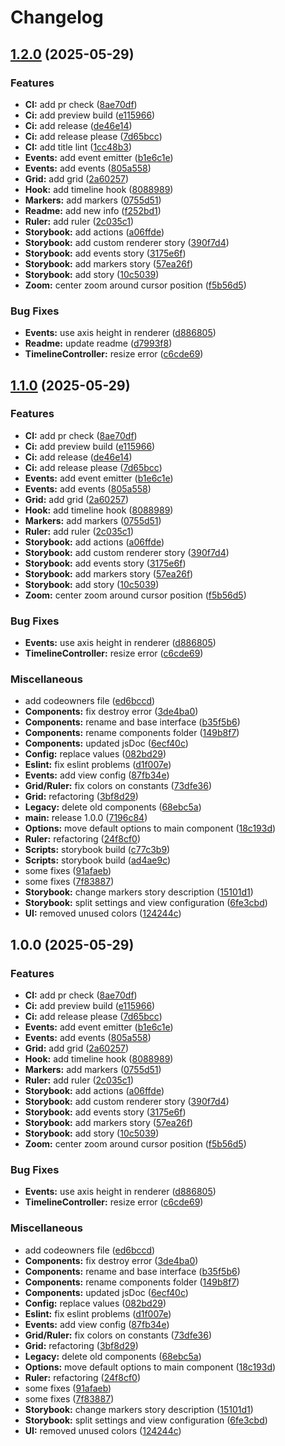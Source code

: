 # Changelog

## [1.2.0](https://github.com/gravity-ui/timeline/compare/v1.1.0...v1.2.0) (2025-05-29)


### Features

* **CI:** add pr check ([8ae70df](https://github.com/gravity-ui/timeline/commit/8ae70dfc5e4b55ad79b6525edc21c4b76d73ee90))
* **Ci:** add preview build ([e115966](https://github.com/gravity-ui/timeline/commit/e1159661bf7300999c1961541bf58e93064066e0))
* **Ci:** add release ([de46e14](https://github.com/gravity-ui/timeline/commit/de46e14d91aee6569ac8e35e7a7c53c1746eba39))
* **Ci:** add release please ([7d65bcc](https://github.com/gravity-ui/timeline/commit/7d65bcc401f0d1c0bfeac9c9c00a5f2a7b7b2c95))
* **CI:** add title lint ([1cc48b3](https://github.com/gravity-ui/timeline/commit/1cc48b3046b1ad966069cac532d529b9f1e503a3))
* **Events:** add event emitter ([b1e6c1e](https://github.com/gravity-ui/timeline/commit/b1e6c1ea1b959f72191b7155b5755c121e745dd7))
* **Events:** add events ([805a558](https://github.com/gravity-ui/timeline/commit/805a558a6802eea8565c7e04fb68099da16412b5))
* **Grid:** add grid ([2a60257](https://github.com/gravity-ui/timeline/commit/2a60257c6ffeef986884539883116619858b1701))
* **Hook:** add timeline hook ([8088989](https://github.com/gravity-ui/timeline/commit/8088989559ca8916cba404496b64eb2a81174397))
* **Markers:** add markers ([0755d51](https://github.com/gravity-ui/timeline/commit/0755d51ee1dbe4dccb88838f4c07787fa44ede3b))
* **Readme:** add new info ([f252bd1](https://github.com/gravity-ui/timeline/commit/f252bd1357569d8d0f9843d2a4303f72624929a5))
* **Ruler:** add ruler ([2c035c1](https://github.com/gravity-ui/timeline/commit/2c035c1513d6238b69285e89181b8fe1c550166b))
* **Storybook:** add actions ([a06ffde](https://github.com/gravity-ui/timeline/commit/a06ffde75cf79cd00df936cc2954b5c9310d2e10))
* **Storybook:** add custom renderer story ([390f7d4](https://github.com/gravity-ui/timeline/commit/390f7d46993c159ab5135b0b561f617e444b76a5))
* **Storybook:** add events story ([3175e6f](https://github.com/gravity-ui/timeline/commit/3175e6f66cae63c748f9dd600860d2dd6c095b58))
* **Storybook:** add markers story ([57ea26f](https://github.com/gravity-ui/timeline/commit/57ea26fbaae27541459543bffd968896440e6ce1))
* **Storybook:** add story ([10c5039](https://github.com/gravity-ui/timeline/commit/10c503990c93312bc03c8443a476f50d8877655d))
* **Zoom:** center zoom around cursor position ([f5b56d5](https://github.com/gravity-ui/timeline/commit/f5b56d5da2fba02d77da312cd1ae14660af4e625))


### Bug Fixes

* **Events:** use axis height in renderer ([d886805](https://github.com/gravity-ui/timeline/commit/d886805e9d78b34e16ac62ed2cd7c73db490648b))
* **Readme:** update readme ([d7993f8](https://github.com/gravity-ui/timeline/commit/d7993f85a3336b4d0c6299ae2afea401685a0fd2))
* **TimelineController:** resize error ([c6cde69](https://github.com/gravity-ui/timeline/commit/c6cde6900c72a41b58dba7a18e5bdd2c8fcc9d8f))

## [1.1.0](https://github.com/gravity-ui/timeline/compare/v1.0.0...v1.1.0) (2025-05-29)


### Features

* **CI:** add pr check ([8ae70df](https://github.com/gravity-ui/timeline/commit/8ae70dfc5e4b55ad79b6525edc21c4b76d73ee90))
* **Ci:** add preview build ([e115966](https://github.com/gravity-ui/timeline/commit/e1159661bf7300999c1961541bf58e93064066e0))
* **Ci:** add release ([de46e14](https://github.com/gravity-ui/timeline/commit/de46e14d91aee6569ac8e35e7a7c53c1746eba39))
* **Ci:** add release please ([7d65bcc](https://github.com/gravity-ui/timeline/commit/7d65bcc401f0d1c0bfeac9c9c00a5f2a7b7b2c95))
* **Events:** add event emitter ([b1e6c1e](https://github.com/gravity-ui/timeline/commit/b1e6c1ea1b959f72191b7155b5755c121e745dd7))
* **Events:** add events ([805a558](https://github.com/gravity-ui/timeline/commit/805a558a6802eea8565c7e04fb68099da16412b5))
* **Grid:** add grid ([2a60257](https://github.com/gravity-ui/timeline/commit/2a60257c6ffeef986884539883116619858b1701))
* **Hook:** add timeline hook ([8088989](https://github.com/gravity-ui/timeline/commit/8088989559ca8916cba404496b64eb2a81174397))
* **Markers:** add markers ([0755d51](https://github.com/gravity-ui/timeline/commit/0755d51ee1dbe4dccb88838f4c07787fa44ede3b))
* **Ruler:** add ruler ([2c035c1](https://github.com/gravity-ui/timeline/commit/2c035c1513d6238b69285e89181b8fe1c550166b))
* **Storybook:** add actions ([a06ffde](https://github.com/gravity-ui/timeline/commit/a06ffde75cf79cd00df936cc2954b5c9310d2e10))
* **Storybook:** add custom renderer story ([390f7d4](https://github.com/gravity-ui/timeline/commit/390f7d46993c159ab5135b0b561f617e444b76a5))
* **Storybook:** add events story ([3175e6f](https://github.com/gravity-ui/timeline/commit/3175e6f66cae63c748f9dd600860d2dd6c095b58))
* **Storybook:** add markers story ([57ea26f](https://github.com/gravity-ui/timeline/commit/57ea26fbaae27541459543bffd968896440e6ce1))
* **Storybook:** add story ([10c5039](https://github.com/gravity-ui/timeline/commit/10c503990c93312bc03c8443a476f50d8877655d))
* **Zoom:** center zoom around cursor position ([f5b56d5](https://github.com/gravity-ui/timeline/commit/f5b56d5da2fba02d77da312cd1ae14660af4e625))


### Bug Fixes

* **Events:** use axis height in renderer ([d886805](https://github.com/gravity-ui/timeline/commit/d886805e9d78b34e16ac62ed2cd7c73db490648b))
* **TimelineController:** resize error ([c6cde69](https://github.com/gravity-ui/timeline/commit/c6cde6900c72a41b58dba7a18e5bdd2c8fcc9d8f))


### Miscellaneous

* add codeowners file ([ed6bccd](https://github.com/gravity-ui/timeline/commit/ed6bccd22d4e92a5bac31dd99548fe221e3855b6))
* **Components:** fix destroy error ([3de4ba0](https://github.com/gravity-ui/timeline/commit/3de4ba04b0b79f9745267501cbf3d07b1a122869))
* **Components:** rename and base interface ([b35f5b6](https://github.com/gravity-ui/timeline/commit/b35f5b67bc9e4a66edc75d787aed3545e0c2ef4a))
* **Components:** rename components folder ([149b8f7](https://github.com/gravity-ui/timeline/commit/149b8f7db5946c9883b2f14c795be8899dfc93d6))
* **Components:** updated jsDoc ([6ecf40c](https://github.com/gravity-ui/timeline/commit/6ecf40c9858bb4202a56c056e8e50d37e783708a))
* **Config:** replace values ([082bd29](https://github.com/gravity-ui/timeline/commit/082bd2991b9ceac4d548d1c4e75332b360600b7a))
* **Eslint:** fix eslint problems ([d1f007e](https://github.com/gravity-ui/timeline/commit/d1f007e49bed5d6a1ad4d6e19c6bc2db539e20b2))
* **Events:** add view config ([87fb34e](https://github.com/gravity-ui/timeline/commit/87fb34e64aa689de57b956e078a40c46771b88db))
* **Grid/Ruler:** fix colors on constants ([73dfe36](https://github.com/gravity-ui/timeline/commit/73dfe361877cc8d9e81b5f8e8e459efa119d16d9))
* **Grid:** refactoring ([3bf8d29](https://github.com/gravity-ui/timeline/commit/3bf8d298ebe0062b043f25317b9149acad815947))
* **Legacy:** delete old components ([68ebc5a](https://github.com/gravity-ui/timeline/commit/68ebc5ae0a4453ebf0be35e4d7ef8fd89572ab49))
* **main:** release 1.0.0 ([7196c84](https://github.com/gravity-ui/timeline/commit/7196c840f6a220523e9b9f9e8067b057e9272097))
* **Options:** move default options to main component ([18c193d](https://github.com/gravity-ui/timeline/commit/18c193dd988819954b08a259e8cde5224b3aea29))
* **Ruler:** refactoring ([24f8cf0](https://github.com/gravity-ui/timeline/commit/24f8cf09e410d579cb6b209939c2e5cca83b14df))
* **Scripts:** storybook build ([c77c3b9](https://github.com/gravity-ui/timeline/commit/c77c3b9e4af01803278a756fe7a41681611b278d))
* **Scripts:** storybook build ([ad4ae9c](https://github.com/gravity-ui/timeline/commit/ad4ae9c69f1f02d22de48787474bd0e9473bf7ea))
* some fixes ([91afaeb](https://github.com/gravity-ui/timeline/commit/91afaebc1a2bcf42e2596f1a5a5e2146a16636f3))
* some fixes ([7f83887](https://github.com/gravity-ui/timeline/commit/7f83887af69b11a241d9ad94f2b6263450223334))
* **Storybook:** change markers story description ([15101d1](https://github.com/gravity-ui/timeline/commit/15101d120ba25695541a8a18b409161c00bc6de3))
* **Storybook:** split settings and view configuration ([6fe3cbd](https://github.com/gravity-ui/timeline/commit/6fe3cbd3727e69744971a4a116856b4544fdea45))
* **UI:** removed unused colors ([124244c](https://github.com/gravity-ui/timeline/commit/124244c02a1686eea9708608cb62b7dbcf91716b))

## 1.0.0 (2025-05-29)


### Features

* **CI:** add pr check ([8ae70df](https://github.com/gravity-ui/timeline/commit/8ae70dfc5e4b55ad79b6525edc21c4b76d73ee90))
* **Ci:** add preview build ([e115966](https://github.com/gravity-ui/timeline/commit/e1159661bf7300999c1961541bf58e93064066e0))
* **Ci:** add release please ([7d65bcc](https://github.com/gravity-ui/timeline/commit/7d65bcc401f0d1c0bfeac9c9c00a5f2a7b7b2c95))
* **Events:** add event emitter ([b1e6c1e](https://github.com/gravity-ui/timeline/commit/b1e6c1ea1b959f72191b7155b5755c121e745dd7))
* **Events:** add events ([805a558](https://github.com/gravity-ui/timeline/commit/805a558a6802eea8565c7e04fb68099da16412b5))
* **Grid:** add grid ([2a60257](https://github.com/gravity-ui/timeline/commit/2a60257c6ffeef986884539883116619858b1701))
* **Hook:** add timeline hook ([8088989](https://github.com/gravity-ui/timeline/commit/8088989559ca8916cba404496b64eb2a81174397))
* **Markers:** add markers ([0755d51](https://github.com/gravity-ui/timeline/commit/0755d51ee1dbe4dccb88838f4c07787fa44ede3b))
* **Ruler:** add ruler ([2c035c1](https://github.com/gravity-ui/timeline/commit/2c035c1513d6238b69285e89181b8fe1c550166b))
* **Storybook:** add actions ([a06ffde](https://github.com/gravity-ui/timeline/commit/a06ffde75cf79cd00df936cc2954b5c9310d2e10))
* **Storybook:** add custom renderer story ([390f7d4](https://github.com/gravity-ui/timeline/commit/390f7d46993c159ab5135b0b561f617e444b76a5))
* **Storybook:** add events story ([3175e6f](https://github.com/gravity-ui/timeline/commit/3175e6f66cae63c748f9dd600860d2dd6c095b58))
* **Storybook:** add markers story ([57ea26f](https://github.com/gravity-ui/timeline/commit/57ea26fbaae27541459543bffd968896440e6ce1))
* **Storybook:** add story ([10c5039](https://github.com/gravity-ui/timeline/commit/10c503990c93312bc03c8443a476f50d8877655d))
* **Zoom:** center zoom around cursor position ([f5b56d5](https://github.com/gravity-ui/timeline/commit/f5b56d5da2fba02d77da312cd1ae14660af4e625))


### Bug Fixes

* **Events:** use axis height in renderer ([d886805](https://github.com/gravity-ui/timeline/commit/d886805e9d78b34e16ac62ed2cd7c73db490648b))
* **TimelineController:** resize error ([c6cde69](https://github.com/gravity-ui/timeline/commit/c6cde6900c72a41b58dba7a18e5bdd2c8fcc9d8f))


### Miscellaneous

* add codeowners file ([ed6bccd](https://github.com/gravity-ui/timeline/commit/ed6bccd22d4e92a5bac31dd99548fe221e3855b6))
* **Components:** fix destroy error ([3de4ba0](https://github.com/gravity-ui/timeline/commit/3de4ba04b0b79f9745267501cbf3d07b1a122869))
* **Components:** rename and base interface ([b35f5b6](https://github.com/gravity-ui/timeline/commit/b35f5b67bc9e4a66edc75d787aed3545e0c2ef4a))
* **Components:** rename components folder ([149b8f7](https://github.com/gravity-ui/timeline/commit/149b8f7db5946c9883b2f14c795be8899dfc93d6))
* **Components:** updated jsDoc ([6ecf40c](https://github.com/gravity-ui/timeline/commit/6ecf40c9858bb4202a56c056e8e50d37e783708a))
* **Config:** replace values ([082bd29](https://github.com/gravity-ui/timeline/commit/082bd2991b9ceac4d548d1c4e75332b360600b7a))
* **Eslint:** fix eslint problems ([d1f007e](https://github.com/gravity-ui/timeline/commit/d1f007e49bed5d6a1ad4d6e19c6bc2db539e20b2))
* **Events:** add view config ([87fb34e](https://github.com/gravity-ui/timeline/commit/87fb34e64aa689de57b956e078a40c46771b88db))
* **Grid/Ruler:** fix colors on constants ([73dfe36](https://github.com/gravity-ui/timeline/commit/73dfe361877cc8d9e81b5f8e8e459efa119d16d9))
* **Grid:** refactoring ([3bf8d29](https://github.com/gravity-ui/timeline/commit/3bf8d298ebe0062b043f25317b9149acad815947))
* **Legacy:** delete old components ([68ebc5a](https://github.com/gravity-ui/timeline/commit/68ebc5ae0a4453ebf0be35e4d7ef8fd89572ab49))
* **Options:** move default options to main component ([18c193d](https://github.com/gravity-ui/timeline/commit/18c193dd988819954b08a259e8cde5224b3aea29))
* **Ruler:** refactoring ([24f8cf0](https://github.com/gravity-ui/timeline/commit/24f8cf09e410d579cb6b209939c2e5cca83b14df))
* some fixes ([91afaeb](https://github.com/gravity-ui/timeline/commit/91afaebc1a2bcf42e2596f1a5a5e2146a16636f3))
* some fixes ([7f83887](https://github.com/gravity-ui/timeline/commit/7f83887af69b11a241d9ad94f2b6263450223334))
* **Storybook:** change markers story description ([15101d1](https://github.com/gravity-ui/timeline/commit/15101d120ba25695541a8a18b409161c00bc6de3))
* **Storybook:** split settings and view configuration ([6fe3cbd](https://github.com/gravity-ui/timeline/commit/6fe3cbd3727e69744971a4a116856b4544fdea45))
* **UI:** removed unused colors ([124244c](https://github.com/gravity-ui/timeline/commit/124244c02a1686eea9708608cb62b7dbcf91716b))
